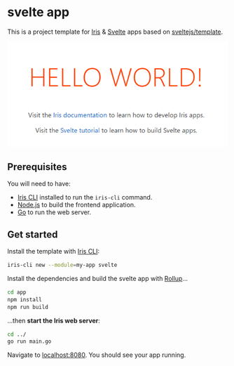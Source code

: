 # svelte app

This is a project template for [Iris](https://iris-go.com) & [Svelte](https://svelte.dev) apps based on [sveltejs/template](https://github.com/sveltejs/template).

![](screenshot.png)

## Prerequisites

You will need to have:

- [Iris CLI](https://github.com/kataras/iris-cli) installed to run the `iris-cli` command.
- [Node.js](https://nodejs.org) to build the frontend application.
- [Go](https://golang.org) to run the web server.

## Get started

Install the template with [Iris CLI](https://github.com/kataras/iris-cli):

```sh
iris-cli new --module=my-app svelte
```

Install the dependencies and build the svelte app with [Rollup](https://rollupjs.org)...

```sh
cd app
npm install
npm run build
```

...then **start the Iris web server**:

```sh
cd ../
go run main.go
```

Navigate to [localhost:8080](http://localhost:8080). You should see your app running.
